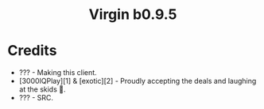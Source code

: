 <h1 align="center">Virgin b0.9.5</h1>


# Credits
- ??? - Making this client.
- [3000IQPlay][1] & [exotic][2] - Proudly accepting the deals and laughing at the skids 🚬.
- ??? - SRC.
